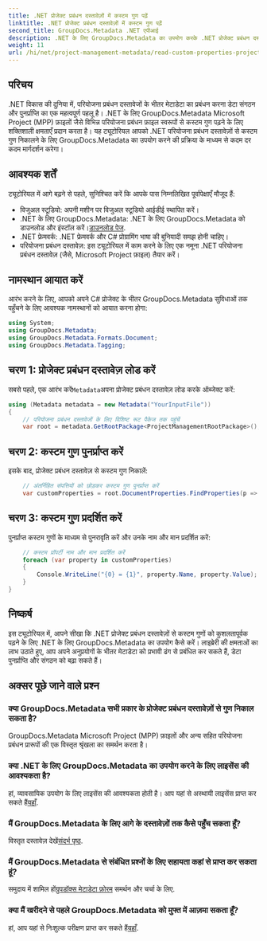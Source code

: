 ```yaml
---
title: .NET प्रोजेक्ट प्रबंधन दस्तावेज़ों में कस्टम गुण पढ़ें
linktitle: .NET प्रोजेक्ट प्रबंधन दस्तावेज़ों में कस्टम गुण पढ़ें
second_title: GroupDocs.Metadata .NET एपीआई
description: .NET के लिए GroupDocs.Metadata का उपयोग करके .NET प्रोजेक्ट प्रबंधन दस्तावेज़ों से कस्टम गुण निकालने का तरीका जानें। अपना मेटाडेटा प्रबंधन बढ़ाएँ.
weight: 11
url: /hi/net/project-management-metadata/read-custom-properties-project-management-documents/
---
```

## परिचय
.NET विकास की दुनिया में, परियोजना प्रबंधन दस्तावेजों के भीतर मेटाडेटा का प्रबंधन करना डेटा संगठन और पुनर्प्राप्ति का एक महत्वपूर्ण पहलू है। .NET के लिए GroupDocs.Metadata Microsoft Project (MPP) फ़ाइलों जैसे विभिन्न परियोजना प्रबंधन फ़ाइल स्वरूपों से कस्टम गुण पढ़ने के लिए शक्तिशाली क्षमताएँ प्रदान करता है। यह ट्यूटोरियल आपको .NET परियोजना प्रबंधन दस्तावेज़ों से कस्टम गुण निकालने के लिए GroupDocs.Metadata का उपयोग करने की प्रक्रिया के माध्यम से कदम दर कदम मार्गदर्शन करेगा।
## आवश्यक शर्तें
ट्यूटोरियल में आगे बढ़ने से पहले, सुनिश्चित करें कि आपके पास निम्नलिखित पूर्वापेक्षाएँ मौजूद हैं:
- विजुअल स्टूडियो: अपनी मशीन पर विजुअल स्टूडियो आईडीई स्थापित करें।
-  .NET के लिए GroupDocs.Metadata: .NET के लिए GroupDocs.Metadata को डाउनलोड और इंस्टॉल करें।[डाउनलोड पेज](https://releases.groupdocs.com/metadata/net/).
- .NET फ्रेमवर्क: .NET फ्रेमवर्क और C# प्रोग्रामिंग भाषा की बुनियादी समझ होनी चाहिए।
- परियोजना प्रबंधन दस्तावेज़: इस ट्यूटोरियल में काम करने के लिए एक नमूना .NET परियोजना प्रबंधन दस्तावेज़ (जैसे, Microsoft Project फ़ाइल) तैयार करें।

## नामस्थान आयात करें
आरंभ करने के लिए, आपको अपने C# प्रोजेक्ट के भीतर GroupDocs.Metadata सुविधाओं तक पहुँचने के लिए आवश्यक नामस्थानों को आयात करना होगा:
```csharp
using System;
using GroupDocs.Metadata;
using GroupDocs.Metadata.Formats.Document;
using GroupDocs.Metadata.Tagging;
```
## चरण 1: प्रोजेक्ट प्रबंधन दस्तावेज़ लोड करें
 सबसे पहले, एक आरंभ करें`Metadata`अपना प्रोजेक्ट प्रबंधन दस्तावेज़ लोड करके ऑब्जेक्ट करें:
```csharp
using (Metadata metadata = new Metadata("YourInputFile"))
{
    // परियोजना प्रबंधन दस्तावेजों के लिए विशिष्ट रूट पैकेज तक पहुंचें
    var root = metadata.GetRootPackage<ProjectManagementRootPackage>();
```
## चरण 2: कस्टम गुण पुनर्प्राप्त करें
इसके बाद, प्रोजेक्ट प्रबंधन दस्तावेज़ से कस्टम गुण निकालें:
```csharp
    // अंतर्निहित संपत्तियों को छोड़कर कस्टम गुण पुनर्प्राप्त करें
    var customProperties = root.DocumentProperties.FindProperties(p => !p.Tags.Contains(Tags.Document.BuiltIn));
```
## चरण 3: कस्टम गुण प्रदर्शित करें
पुनर्प्राप्त कस्टम गुणों के माध्यम से पुनरावृति करें और उनके नाम और मान प्रदर्शित करें:
```csharp
    // कस्टम प्रॉपर्टी नाम और मान प्रदर्शित करें
    foreach (var property in customProperties)
    {
        Console.WriteLine("{0} = {1}", property.Name, property.Value);
    }
}
```

## निष्कर्ष
इस ट्यूटोरियल में, आपने सीखा कि .NET प्रोजेक्ट प्रबंधन दस्तावेज़ों से कस्टम गुणों को कुशलतापूर्वक पढ़ने के लिए .NET के लिए GroupDocs.Metadata का उपयोग कैसे करें। लाइब्रेरी की क्षमताओं का लाभ उठाते हुए, आप अपने अनुप्रयोगों के भीतर मेटाडेटा को प्रभावी ढंग से प्रबंधित कर सकते हैं, डेटा पुनर्प्राप्ति और संगठन को बढ़ा सकते हैं।

## अक्सर पूछे जाने वाले प्रश्न
### क्या GroupDocs.Metadata सभी प्रकार के प्रोजेक्ट प्रबंधन दस्तावेज़ों से गुण निकाल सकता है?
GroupDocs.Metadata Microsoft Project (MPP) फ़ाइलों और अन्य सहित परियोजना प्रबंधन प्रारूपों की एक विस्तृत श्रृंखला का समर्थन करता है।
### क्या .NET के लिए GroupDocs.Metadata का उपयोग करने के लिए लाइसेंस की आवश्यकता है?
 हां, व्यावसायिक उपयोग के लिए लाइसेंस की आवश्यकता होती है। आप यहां से अस्थायी लाइसेंस प्राप्त कर सकते हैं[यहाँ](https://purchase.groupdocs.com/temporary-license/).
### मैं GroupDocs.Metadata के लिए आगे के दस्तावेज़ों तक कैसे पहुँच सकता हूँ?
 विस्तृत दस्तावेज़ देखें[संदर्भ पृष्ठ](https://tutorials.groupdocs.com/metadata/net/).
### मैं GroupDocs.Metadata से संबंधित प्रश्नों के लिए सहायता कहां से प्राप्त कर सकता हूं?
 समुदाय में शामिल हों[ग्रुपडॉक्स मेटाडेटा फ़ोरम](https://forum.groupdocs.com/c/metadata/14) समर्थन और चर्चा के लिए.
### क्या मैं खरीदने से पहले GroupDocs.Metadata को मुफ्त में आज़मा सकता हूँ?
 हां, आप यहां से निःशुल्क परीक्षण प्राप्त कर सकते हैं[यहाँ](https://releases.groupdocs.com/).